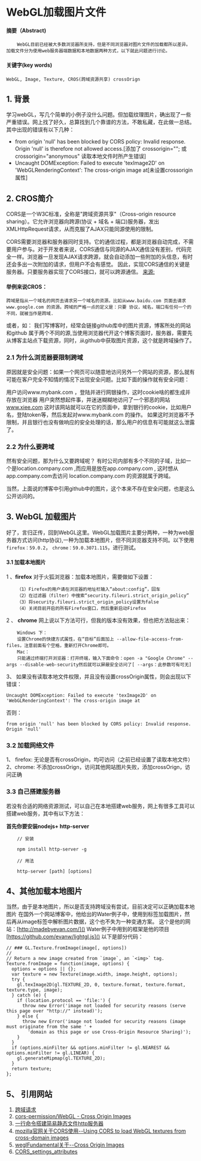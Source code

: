 
# WebGL加载图片文件


#### 摘要（Abstract) 
		WebGL目前已经被大多数浏览器所支持，但是不同浏览器对图片文件的加载都所以差异。加载文件分为使用web服务器端数据和本地数据两种方式，以下就此问题进行讨论。
#### 关键字(key words)
	WebGL, Image, Texture, CROS(跨域资源共享) crossOrign


## 1. 背景
 学习webGL，写几个简单的小例子没什么问题。但加载纹理图片，确出现了一些严重错误。网上找了好久，总算找到几个靠谱的方法，不敢私藏，在此做一总结。
其中出现的错误有以下几种：
- from origin 'null' has been blocked by CORS policy: Invalid response. Origin 'null' is therefore not allowed access.[添加了 crossorigin=""; 或crossorigin="anonymous" 读取本地文件时所产生错误]
- Uncaught DOMException: Failed to execute 'texImage2D' on 'WebGLRenderingContext': The cross-origin image at[未设置crossorigin属性]

## 2. CROS简介
CORS是一个W3C标准，全称是"跨域资源共享"（Cross-origin resource sharing）。它允许浏览器向跨源(协议 + 域名 + 端口)服务器，发出XMLHttpRequest请求，从而克服了AJAX只能同源使用的限制。

CORS需要浏览器和服务器同时支持。它的通信过程，都是浏览器自动完成，不需要用户参与。对于开发者来说，CORS通信与同源的AJAX通信没有差别，代码完全一样。浏览器一旦发现AJAX请求跨源，就会自动添加一些附加的头信息，有时还会多出一次附加的请求，但用户不会有感觉。
因此，实现CORS通信的关键是服务器。只要服务器实现了CORS接口，就可以跨源通信。
[来源:](https://www.cnblogs.com/cityspace/p/6858969.html)

####  举例来说CROS：
	跨域是指从一个域名的网页去请求另一个域名的资源。比如从www.baidu.com 页面去请求 www.google.com 的资源。跨域的严格一点的定义是：只要 协议，域名，端口有任何一个的不同，就被当作是跨域. 

或者，如：
	我们写博客时，经常会链接github库中的图片资源，博客所处的网站和github 属于两个不同的源,当使用浏览器代开这个博客页面时，服务器，需要先从博客主站点下载资源，同时，从github中获取图片资源，这个就是跨域操作了。

### 2.1 为什么浏览器要限制跨域
原因就是安全问题：如果一个网页可以随意地访问另外一个网站的资源，那么就有可能在客户完全不知情的情况下出现安全问题。比如下面的操作就有安全问题：

用户访问www.mybank.com ，登陆并进行网银操作，这时cookie啥的都生成并存放在浏览器
用户突然想起件事，并迷迷糊糊地访问了一个邪恶的网站 www.xiee.com
这时该网站就可以在它的页面中，拿到银行的cookie，比如用户名，登陆token等，然后发起对www.mybank.com 的操作。
如果这时浏览器不予限制，并且银行也没有做响应的安全处理的话，那么用户的信息有可能就这么泄露了。

### 2.2 为什么要跨域

然有安全问题，那为什么又要跨域呢？ 有时公司内部有多个不同的子域，比如一个是location.company.com ,而应用是放在app.company.com , 这时想从 app.company.com去访问 location.company.com 的资源就属于跨域。  

当然，上面说的博客中引用github中的图片，这个本来不存在安全问题，也是这么公开访问的。

## 3. WebGL 加载图片
  
  好了，言归正传，回到WebGL这里。WebGL加载图片主要分两种，一种为web服务器方式访问(http协议),一种为加载本地图片，但不同浏览器支持不同。以下使用`firefox：59.0.2`， `chrome：59.0.3071.115`，进行测试。



#### 3.1 加载本地图片


1 、**firefox**
 对于火狐浏览器：加载本地图片，需要做如下设置：

		（1）Firefox的用户请在浏览器的地址栏输入“about:config”，回车
		（2）在过滤器（filter）中搜索“security.fileuri.strict_origin_policy”
		（3）将security.fileuri.strict_origin_policy设置为false
		（4）关闭目前开启的所有Firefox窗口，然后重新启动Firefox

2 、 **chrome**
 网上说以下方法可行，但我的版本没有效果，但也把方法贴出来：

		Windows 下：
		设置Chrome的快捷方式属性，在“目标”后面加上 --allow-file-access-from-files，注意前面有个空格，重新打开Chrome即可。
		Mac：
		只能通过终端打开浏览器：打开终端，输入下面命令：open -a "Google Chrome" --args --disable-web-security然后就可以屏蔽安全访问了[ --args：此参数可有可无]
3、 如果没有读取本地文件权限，并且没有设置crossOrigin属性，则会出现以下错误：
		
	Uncaught DOMException: Failed to execute 'texImage2D' on 'WebGLRenderingContext': The cross-origin image at
否则：
 		
	from origin 'null' has been blocked by CORS policy: Invalid response. Origin 'null'

### 3.2 加载网络文件


1、 firefox: 无论是否有crossOrigin，均可访问（之前已经设置了读取本地文件）
2、chrome: 不添加crossOrign，访问其他网站图片失败，添加crossOrign，访问正确


### 3.3 自己搭建服务器
若没有合适的网络资源测试，可以自己在本地搭建web服务，网上有很多工具可以搭建web服务，其中有以下方法：

**首先你要安装nodejs+ http-server**

		// 安装
		
		npm install http-server -g
		
		// 用法
		
		http-server [path] [options]

## 4、其他加载本地图片
当然，由于是本地图片，所以是否支持跨域没有尝试，目前决定可以正确加载本地图片
在国外一个网站博客中，他给出的Water例子中，使用到<image>标签加载图片，然后再从image标签中解析图片数据，这个也不失为一种变通方案。
这个是他的网站：[http://madebyevan.com/]()
Water例子中用到的框架是他的项目[https://github.com/evanw/lightgl.js]()
以下是部分代码： 
	
	// ### GL.Texture.fromImage(image[, options])
	//
	// Return a new image created from `image`, an `<img>` tag.
	Texture.fromImage = function(image, options) {
	  options = options || {};
	  var texture = new Texture(image.width, image.height, options);
	  try {
	    gl.texImage2D(gl.TEXTURE_2D, 0, texture.format, texture.format, texture.type, image);
	  } catch (e) {
	    if (location.protocol == 'file:') {
	      throw new Error('image not loaded for security reasons (serve this page over "http://" instead)');
	    } else {
	      throw new Error('image not loaded for security reasons (image must originate from the same ' +
	        'domain as this page or use Cross-Origin Resource Sharing)');
	    }
	  }
	  if (options.minFilter && options.minFilter != gl.NEAREST && options.minFilter != gl.LINEAR) {
	    gl.generateMipmap(gl.TEXTURE_2D);
	  }
	  return texture;
	};


## 5、 引用网站
1. [跨域请求](https://www.cnblogs.com/happyflyingpig/p/8118818.html)
2. [cors-permission/WebGL - Cross Origin Images ](https://webglfundamentals.org/webgl/lessons/webgl-cors-permission.html)
3. [一行命令搭建简易静态文件http服务器](https://wdd.js.org/one-command-create-static-file-server.html)
4. [mozilla官网关于CORS使用--Using CORS to load WebGL textures from cross-domain images](https://hacks.mozilla.org/2011/11/using-cors-to-load-webgl-textures-from-cross-domain-images/)
5. [weglFundamental关于--Cross Origin Images](https://webglfundamentals.org/webgl/lessons/webgl-cors-permission.html)
6. [CORS_settings_attributes](https://developer.mozilla.org/en-US/docs/Web/HTML/CORS_settings_attributes)



 
